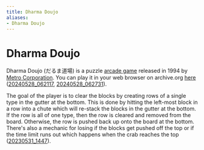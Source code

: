 ```yaml
---
title: Dharma Doujo
aliases:
- Dharma Doujo
---
```


# Dharma Doujo

Dharma Doujo (だるま道場) is a puzzle [arcade game](../indices/arcade-games.md) released in 1994 by [Metro Corporation](metro-corporation.md). You can play it in your web browser on archive.org [here](https://archive.org/details/arcade_dharma) ([20240528_062117](../entries/20240528_062117.md), [20240528_062731](../entries/20240528_062731.md)).

The goal of the player is to clear the blocks by creating rows of a single type in the gutter at the bottom. This is done by hitting the left-most block in a row into a chute which will re-stack the blocks in the gutter at the bottom. If the row is all of one type, then the row is cleared and removed from the board. Otherwise, the row is pushed back up onto the board at the bottom. There's also a mechanic for losing if the blocks get pushed off the top or if the time limit runs out which happens when the crab reaches the top ([20230531_1447](../entries/20230531_1447.md)).
